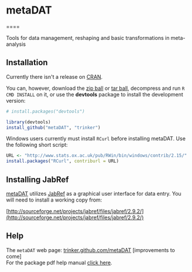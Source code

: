 # metaDAT
====

Tools for data management, reshaping and basic transformations in meta-analysis

## Installation

Currently there isn't a release on [CRAN](http://cran.r-project.org/).


You can, however, download the [zip ball](https://github.com/trinker/metaDAT) or [tar ball](https://github.com/trinker/metaDAT), decompress and run `R CMD INSTALL` on it, or use the **devtools** package to install the development version:

```r
# install.packages("devtools")

library(devtools)
install_github("metaDAT", "trinker")
```

Windows users currently must install `RCurl` before installing metaDAT.  Use the following short script:

```r
URL <- "http://www.stats.ox.ac.uk/pub/RWin/bin/windows/contrib/2.15/"
install.packages("RCurl", contriburl = URL)
```
## Installing JabRef

[metaDAT](http://trinker.github.com/metaDAT/) utilizes 
[JabRef](http://jabref.sourceforge.net/) as a graphical 
user interface for data entry.  You will need to install a working copy from:

[http://sourceforge.net/projects/jabref/files/jabref/2.9.2/](http://sourceforge.net/projects/jabref/files/jabref/2.9.2/)

## Help
The `metaDAT` web page: [trinker.github.com/metaDAT](http://trinker.github.com/metaDAT/)  [improvements to come]    
For the package pdf help manual [click here](https://dl.dropbox.com/u/61803503/metaDAT.pdf).

